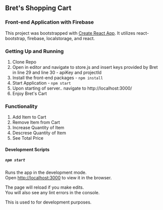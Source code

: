 ## Bret's Shopping Cart
### Front-end Application with Firebase

This project was bootstrapped with [Create React App](https://github.com/facebook/create-react-app).
It utilizes react-bootstrap, firebase, localstorage, and react.

### Getting Up and Running

1. Clone Repo
2. Open in editor and navigate to store.js and insert keys provided by Bret in line 29 and line 30 - apiKey and projectId
3. Install the front-end packages - `npm install`
4. Start Application - `npm start`
5. Upon starting of server.. navigate to http://localhost:3000/
6. Enjoy Bret's Cart

### Functionality

1. Add Item to Cart
2. Remove Item from Cart
3. Increase Quantity of Item
4. Descrese Quantity of Item
5. See Total Price

#### Development Scripts

##### `npm start`

Runs the app in the development mode.<br>
Open [http://localhost:3000](http://localhost:3000) to view it in the browser.

The page will reload if you make edits.<br>
You will also see any lint errors in the console.

This is used to for development purposes.
